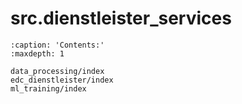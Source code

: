 # src.dienstleister_services
```{toctree}
:caption: 'Contents:'
:maxdepth: 1

data_processing/index
edc_dienstleister/index
ml_training/index
```